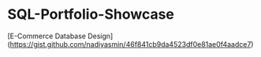 # SQL-Portfolio-Showcase

[E-Commerce Database Design] (https://gist.github.com/nadiyasmin/46f841cb9da4523df0e81ae0f4aadce7)
